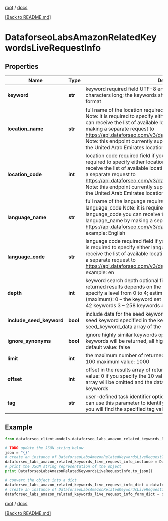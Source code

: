 [root](./../ "root") / [docs](./ "docs")

[[Back to README.md]](./../README.md "[Back to README.md]")

# DataforseoLabsAmazonRelatedKeywordsLiveRequestInfo

## Properties

Name | Type | Description | Notes
------------ | ------------- | ------------- | -------------
**keyword** | **str** | keyword required field UTF-8 encoding a keyword should be at least 3 characters long; the keywords should be specified in the lowercase format | [optional]
**location_name** | **str** | full name of the location required field if you don’t specify location_code Note: it is required to specify either location_name or location_code you can receive the list of available locations with their location_name by making a separate request to https://api.dataforseo.com/v3/dataforseo_labs/locations_and_languages; Note: this endpoint currently supports the US, Egypt, Saudi Arabia, and the United Arab Emirates locations only; example: United States | [optional]
**location_code** | **int** | location code required field if you don’t specify location_name Note: it is required to specify either location_name or location_code you can receive the list of available locations with their location_code by making a separate request to https://api.dataforseo.com/v3/dataforseo_labs/locations_and_languages; Note: this endpoint currently supports the US, Egypt, Saudi Arabia, and the United Arab Emirates locations only; example: 2840 | [optional]
**language_name** | **str** | full name of the language required field if you don’t specify language_code Note: it is required to specify either language_name or language_code you can receive the list of available locations with their language_name by making a separate request to https://api.dataforseo.com/v3/dataforseo_labs/locations_and_languages example: English | [optional]
**language_code** | **str** | language code required field if you don’t specify language_name Note: it is required to specify either language_name or language_code you can receive the list of available locations with their language_code by making a separate request to https://api.dataforseo.com/v3/dataforseo_labs/locations_and_languages example: en | [optional]
**depth** | **int** | keyword search depth optional field default value: 1; number of the returned results depends on the value you set in this field; you can specify a level from 0 to 4; estimated number of keywords for each level (maximum): 0 – the keyword set in the keyword field 1 – 6 keywords 2 – 42 keywords 3 – 258 keywords 4 – 1554 keywords | [optional]
**include_seed_keyword** | **bool** | include data for the seed keyword optional field if set to true, data for the seed keyword specified in the keyword field will be provided in the seed_keyword_data array of the response default value: false | [optional]
**ignore_synonyms** | **bool** | ignore highly similar keywords optional field if set to true only core keywords will be returned, all highly similar keywords will be excluded; default value: false | [optional]
**limit** | **int** | the maximum number of returned keywords optional field default value: 100 maximum value: 1000 | [optional]
**offset** | **int** | offset in the results array of returned keywords optional field default value: 0 if you specify the 10 value, the first ten keywords in the results array will be omitted and the data will be provided for the successive keywords | [optional]
**tag** | **str** | user-defined task identifier optional field the character limit is 255 you can use this parameter to identify the task and match it with the result you will find the specified tag value in the data object of the response | [optional]

## Example

```python
from dataforseo_client.models.dataforseo_labs_amazon_related_keywords_live_request_info import DataforseoLabsAmazonRelatedKeywordsLiveRequestInfo

# TODO update the JSON string below
json = "{}"
# create an instance of DataforseoLabsAmazonRelatedKeywordsLiveRequestInfo from a JSON string
dataforseo_labs_amazon_related_keywords_live_request_info_instance = DataforseoLabsAmazonRelatedKeywordsLiveRequestInfo.from_json(json)
# print the JSON string representation of the object
print DataforseoLabsAmazonRelatedKeywordsLiveRequestInfo.to_json()

# convert the object into a dict
dataforseo_labs_amazon_related_keywords_live_request_info_dict = dataforseo_labs_amazon_related_keywords_live_request_info_instance.to_dict()
# create an instance of DataforseoLabsAmazonRelatedKeywordsLiveRequestInfo from a dict
dataforseo_labs_amazon_related_keywords_live_request_info_form_dict = dataforseo_labs_amazon_related_keywords_live_request_info.from_dict(dataforseo_labs_amazon_related_keywords_live_request_info_dict)
```

  

[root](./../ "root") / [docs](./ "docs")

[[Back to README.md]](./../README.md "[Back to README.md]")
